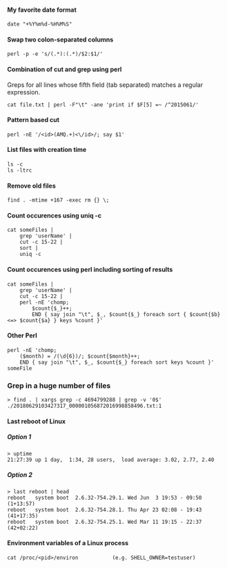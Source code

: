 #### My favorite date format

    date "+%Y%m%d-%H%M%S"

#### Swap two colon-separated columns
    perl -p -e 's/(.*):(.*)/$2:$1/'

#### Combination of cut and grep using perl
Greps for all lines whose fifth field (tab separated) matches a regular expression.

    cat file.txt | perl -F"\t" -ane 'print if $F[5] =~ /^2015061/'

#### Pattern based cut

    perl -nE '/<id>(AMQ.+)<\/id>/; say $1'

#### List files with creation time
    
    ls -c
    ls -ltrc

#### Remove old files

    find . -mtime +167 -exec rm {} \;

#### Count occurences using uniq -c
    cat someFiles | 
        grep 'userName' | 
        cut -c 15-22 | 
        sort | 
        uniq -c
        
#### Count occurences using perl including sorting of results

    cat someFiles | 
        grep 'userName' | 
        cut -c 15-22 | 
        perl -nE 'chomp; 
            $count{$_}++; 
            END { say join "\t", $_, $count{$_} foreach sort { $count{$b} <=> $count{$a} } keys %count }'
            
#### Other Perl

    perl -nE 'chomp; 
        ($month) = /(\d{6})/; $count{$month}++; 
        END { say join "\t", $_, $count{$_} foreach sort keys %count }' someFile
        
### Grep in a huge number of files

    > find . | xargs grep -c 4694799288 | grep -v '0$'
    ./20180629103427317_000001056872016998858496.txt:1

#### Last reboot of Linux

##### Option 1

    > uptime
    21:27:39 up 1 day,  1:34, 28 users,  load average: 3.02, 2.77, 2.40

##### Option 2

    > last reboot | head
    reboot   system boot  2.6.32-754.29.1. Wed Jun  3 19:53 - 09:50 (1+13:57)   
    reboot   system boot  2.6.32-754.28.1. Thu Apr 23 02:08 - 19:43 (41+17:35)  
    reboot   system boot  2.6.32-754.25.1. Wed Mar 11 19:15 - 22:37 (42+02:22)
    
#### Environment variables of a Linux process

    cat /proc/<pid>/environ           (e.g. SHELL_OWNER=testuser)

    
